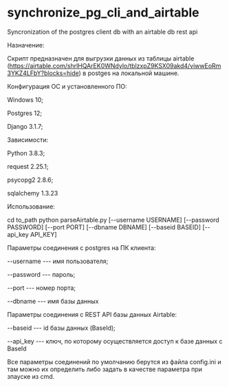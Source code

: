 # synchronize_pg_cli_and_airtable
Syncronization of the postgres client db with an airtable db rest api


Назначение:

Скрипт предназначен для выгрузки данных из таблицы airtable (https://airtable.com/shrlHQArEK0WNdylo/tblzxpZ9KSX09akd4/viwwEoRm3YKZ4LFbY?blocks=hide) в postges на локальной машине.


Конфигурация ОС и установленного ПО:

Windows 10;

Postgres 12;

Django 3.1.7;

Зависимости:

Python 3.8.3;

request 2.25.1;

psycopg2 2.8.6;

sqlalchemy 1.3.23


Использование:

cd to_path
python parseAirtable.py [--username USERNAME] [--password PASSWORD] [--port PORT] [--dbname DBNAME] [--baseid BASEID] [--api_key API_KEY]


Параметры соединения с postgres на ПК клиента:


--username --- имя пользователя;

--password --- пароль;

--port --- номер порта;

--dbname --- имя базы данных

Параметры соединения с REST API базы данных Airtable:

--baseid --- id базы данных (BaseId);

--api_key --- ключ, по которому осуществляется доступ к базе данных с BaseId


Все параметры соединений по умолчанию берутся из файла config.ini и там можно их определить либо задать в качестве параметра при зпауске из cmd.
